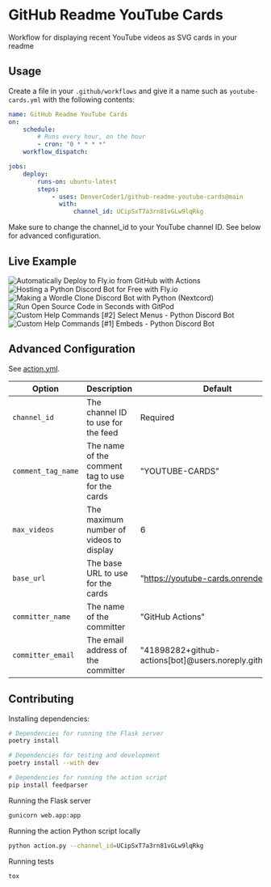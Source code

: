 # GitHub Readme YouTube Cards

Workflow for displaying recent YouTube videos as SVG cards in your readme

## Usage

Create a file in your `.github/workflows` and give it a name such as `youtube-cards.yml` with the following contents:

```yml
name: GitHub Readme YouTube Cards
on:
    schedule:
        # Runs every hour, on the hour
        - cron: "0 * * * *"
    workflow_dispatch:

jobs:
    deploy:
        runs-on: ubuntu-latest
        steps:
            - uses: DenverCoder1/github-readme-youtube-cards@main
              with:
                  channel_id: UCipSxT7a3rn81vGLw9lqRkg
```

Make sure to change the channel_id to your YouTube channel ID. See below for advanced configuration.

## Live Example

<!-- BEGIN YOUTUBE-CARDS -->

![Automatically Deploy to Fly.io from GitHub with Actions](https://youtube-cards.onrender.com/?id=6u9BrDaSHJc&title=Automatically+Deploy+to+Fly.io+from+GitHub+with+Actions&timestamp=1661864404.0&views=155 "Automatically Deploy to Fly.io from GitHub with Actions") ![Hosting a Python Discord Bot for Free with Fly.io](https://youtube-cards.onrender.com/?id=J7Fm7MdZn_E&title=Hosting+a+Python+Discord+Bot+for+Free+with+Fly.io&timestamp=1661708747.0&views=474 "Hosting a Python Discord Bot for Free with Fly.io") ![Making a Wordle Clone Discord Bot with Python (Nextcord)](https://youtube-cards.onrender.com/?id=0p_eQGKFY3I&title=Making+a+Wordle+Clone+Discord+Bot+with+Python+%28Nextcord%29&timestamp=1643900217.0&views=4086 "Making a Wordle Clone Discord Bot with Python (Nextcord)") ![Run Open Source Code in Seconds with GitPod](https://youtube-cards.onrender.com/?id=Mt_Bsj6K9Lw&title=Run+Open+Source+Code+in+Seconds+with+GitPod&timestamp=1642108413.0&views=3743 "Run Open Source Code in Seconds with GitPod") ![Custom Help Commands [#2] Select Menus - Python Discord Bot](https://youtube-cards.onrender.com/?id=xsA5QAkr-04&title=Custom+Help+Commands+%5B%232%5D+Select+Menus+-+Python+Discord+Bot&timestamp=1633051808.0&views=10083 "Custom Help Commands [#2] Select Menus - Python Discord Bot") ![Custom Help Commands [#1] Embeds - Python Discord Bot](https://youtube-cards.onrender.com/?id=TzR8At0SFQI&title=Custom+Help+Commands+%5B%231%5D+Embeds+-+Python+Discord+Bot&timestamp=1632947582.0&views=8491 "Custom Help Commands [#1] Embeds - Python Discord Bot")

<!-- END YOUTUBE-CARDS -->

## Advanced Configuration

See [action.yml](https://github.com/DenverCoder1/github-readme-youtube-cards/blob/main/action.yml).

| Option             | Description                                      | Default                                                 |
| ------------------ | ------------------------------------------------ | ------------------------------------------------------- |
| `channel_id`       | The channel ID to use for the feed               | Required                                                |
| `comment_tag_name` | The name of the comment tag to use for the cards | "YOUTUBE-CARDS"                                         |
| `max_videos`       | The maximum number of videos to display          | 6                                                       |
| `base_url`         | The base URL to use for the cards                | "https://youtube-cards.onrender.com/"                   |
| `committer_name`   | The name of the committer                        | "GitHub Actions"                                        |
| `committer_email`  | The email address of the committer               | "41898282+github-actions[bot]@users.noreply.github.com" |

## Contributing

Installing dependencies:

```bash
# Dependencies for running the Flask server
poetry install

# Dependencies for testing and development
poetry install --with dev

# Dependencies for running the action script
pip install feedparser
```

Running the Flask server

```bash
gunicorn web.app:app
```

Running the action Python script locally

```bash
python action.py --channel_id=UCipSxT7a3rn81vGLw9lqRkg
```

Running tests

```bash
tox
```
